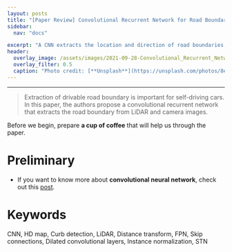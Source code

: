 ```yaml
---
layout: posts
title: "[Paper Review] Convolutional Recurrent Network for Road Boundary Extraction"
sidebar:
  nav: "docs"

excerpt: "A CNN extracts the location and direction of road boundaries, and a CRNN outputs a polyline representation"
header:
  overlay_image: /assets/images/2021-09-28-Convolutional_Recurrent_Network_for_Road_Boundary_Extraction/header.PNG
  overlay_filter: 0.5
  caption: "Photo credit: [**Unsplash**](https://unsplash.com/photos/8e2gal_GIE8)"
---
```


---
> Extraction of drivable road boundary is important for self-driving cars. In this paper, the authors propose a convolutional recurrent network that extracts the road boundary from LiDAR and camera images.

Before we begin, prepare **a cup of coffee** that will help us through the paper.

# Preliminary
- If you want to know more about **convolutional neural network**, check out this [post](https://www.youtube.com).

# Keywords
CNN, HD map, Curb detection, LiDAR, Distance transform, FPN, Skip connections, Dilated convolutional layers, Instance normalization, STN